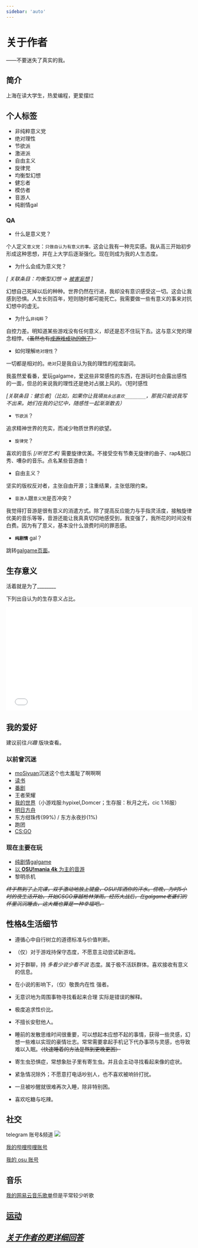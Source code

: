 ```yaml
---
sidebar: 'auto'
---
```

# 关于作者
<div class="subtitle">——不要迷失了真实的我。</div>

## 简介
上海在读大学生，热爱编程，更爱摆烂
## 个人标签
* 非纯粹意义党
* 绝对理性
* 节欲派
* 激进派
* 自由主义
* 旋律党
* 均衡型幻想
* 健忘者
* 模仿者
* 音游人
* 纯剧情gal
### QA
* 什么是意义党？

个人定义`意义党`：`只做自认为有意义的事。`这会让我有一种充实感。我从高三开始初步形成这种思想，并在上大学后逐渐强化。现在则成为我的人生态度。

* 为什么会成为意义党？

*[ 关联条目：均衡型幻想 -> [被害妄想](../hide/personal_details.md#深层性格) ]*

幻想自己死掉以后的种种。世界仍然在行进，我却没有意识感受这一切。这会让我感到恐惧。人生长则百年，短则随时都可能死亡。我需要做一些有意义的事来对抗幻想中的虚无。
* 为什么`非纯粹`？

自控力差。明知道某些游戏没有任何意义，却还是忍不住玩下去。这与意义党的理念相悖。~~（虽然也有[戒游戏成功的例子](../hobbies/other_games.md#csgo)）~~

* 如何理解`绝对理性`？

一切都是相对的。`绝对`只是我自认为我的理性的程度副词。

我虽然爱看番，爱玩galgame，爱这些非常感性的东西，在游玩时也会露出感性的一面，但总的来说我的理性还是绝对占据上风的。（短时感性

*[关联条目：健忘者]（比如，如果你让我填`我永远喜欢________`，那我只能说我写不出来。她们在我的记忆中，随感性一起渐渐散去）*

* `节欲派`？

追求精神世界的充实，而减少物质世界的欲望。

* `旋律党`？

喜欢的音乐 *[/听觉艺术]* 需要旋律优美。不接受空有节奏无旋律的曲子、rap&脱口秀、嘈杂的音乐。<span class="heimu" title="你知道的太多了">点名某些音游曲！</span>

* 自由主义？

坚实的版权反对者，主张自由开源；注重结果，主张低限约束。

* `音游人`跟`意义党`是否冲突？

我觉得打音游是很有意义的消遣方式。除了提高反应能力与手指灵活度，接触旋律优美的音乐等等，音游还能让我真真切切地感受到，我变强了，我所花的时间没有白费。因为有了意义，基本没什么浪费时间的罪恶感。

* **`纯剧情`** gal？

跳转[galgame页面](../hobbies/galgame.md#作者观点)。

## 生存意义
<span class="heimu" title="你知道的太多了">活着就是为了________</span>

下列出自认为的生存意义占比。

<!-- |  条目   |占比(%,初期数据)|
|  :----:  | :----: |
| 感受艺术  | 77 |
| 探索未知  | 10 |
| 体验生活  | 10 |
| 挑战自身  | 3 | -->

<iframe frameborder="no" src="/charts/sense_persentage_of_my_life.html" width="100%" height="280"></iframe>

## 我的爱好
建议前往*兴趣* 版块查看。
### 以前曾沉迷
* [moSiyuan](https://lmoliver.github.io/mosiyuan/)<span class="heimu" title="你知道的太多了">沉迷这个也太羞耻了啊啊啊</span>
* [读书](../hobbies/books.md)
* [番剧](../hobbies/anime.md)
* 王者荣耀
* [我的世界](../hobbies/Minecraft.md)（小游戏服:hypixel,Domcer；生存服：秋月之光，cic 1.16服）
* [明日方舟](../hobbies/other_games.md#明日方舟)
* 东方绀珠传(99%) / 东方永夜抄(1%)
* 跑团
* [CS:GO](../hobbies/other_games.md#csgo)
### 现在主要在玩
* [纯剧情galgame](../hobbies/galgame.md)
* [以 **OSU!mania 4k** 为主的音游](../hobbies/rhythm_games.md)
* 黎明杀机

~~*终于熬到了上完课，双手激动地放上键盘，OSU!挥洒你的汗水。傍晚，为时5小时的夜生活开始，开始CSGO穿越枪林弹雨。经历大战后，在galgame老婆们的怀里沉沉睡去，这大概也算是一种幸福吧。*~~

## 性格&生活细节

* 遵循心中自行树立的道德标准与价值判断。
* （仅）对于游戏持保守态度，不愿意主动尝试新游戏。
* 对于群聊，持 *多看少说<span class="heimu" title="你知道的太多了">少看不说</span>* 态度。属于极不活跃群体。喜欢接收有意义的信息。
* 在小说的影响下，（仅）敬畏内在性 强者。
* 无意识地为周围事物寻找看起来合理 实际是错误的解释。
* 极度追求性价比。
* 不擅长安慰他人。

* 睡前的发散思维时间很重要，可以想起本应想不起的事情，获得一些灵感，幻想一些难以实现的豪情壮志。常常需要拿起手机记下代办事项与灵感，也导致难以入眠。~~（快速睡着的方法是熬到更晚更困）~~
* 寄生虫恐惧症，常想象肚子里有寄生虫。并且会主动寻找看起来像的症状。
* 紧急情况除外；不愿意打电话吵别人，也不喜欢被响铃打扰。
* 一旦被吵醒就很难再次入睡，除非特别困。
* 喜欢吃糖与吃辣。
## 社交
telegram 账号&频道 <a href="https://t.me/ab5_x" target="_blank"><img src="https://img.shields.io/badge/Telegram-%40ab5__x-blue?style=flat-square&logo=telegram" /></a>

[我的哔哩哔哩账号](https://space.bilibili.com/346365047)

[我的 osu 账号](https://osu.ppy.sh/users/25751103)
## 音乐
[我的网易云音乐歌单](https://music.163.com/playlist?id=3098200457&userid=2061039950)<span class="heimu" title="你知道的太多了">但是平常较少听歌</span>
## [运动](../hide/sports.md)
## *[关于作者的更详细回答](../hide/personal_details.md)*